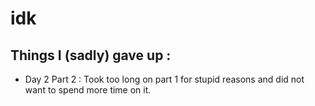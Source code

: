 # idk

## Things I (sadly) gave up :

- Day 2 Part 2 : Took too long on part 1 for stupid reasons and did not want to spend more time on it. 
